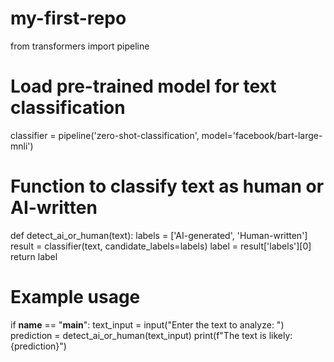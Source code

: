 # my-first-repo


from transformers import pipeline

# Load pre-trained model for text classification
classifier = pipeline('zero-shot-classification', model='facebook/bart-large-mnli')

# Function to classify text as human or AI-written
def detect_ai_or_human(text):
    labels = ['AI-generated', 'Human-written']
    result = classifier(text, candidate_labels=labels)
    label = result['labels'][0]
    return label

# Example usage
if __name__ == "__main__":
    text_input = input("Enter the text to analyze: ")
    prediction = detect_ai_or_human(text_input)
    print(f"The text is likely: {prediction}")
